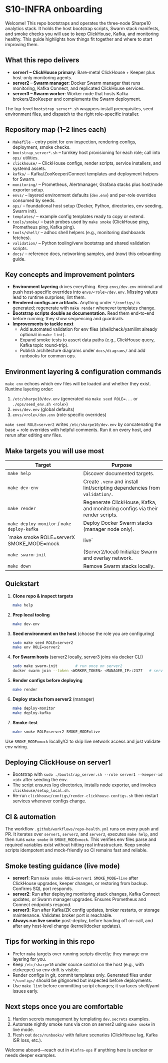 # S10-INFRA onboarding

Welcome! This repo bootstraps and operates the three-node Sharpe10 analytics stack. It holds the host bootstrap scripts, Swarm stack manifests, and smoke checks you will use to keep ClickHouse, Kafka, and monitoring healthy. This guide highlights how things fit together and where to start improving them.

## What this repo delivers
- **server1 – ClickHouse primary**: Bare-metal ClickHouse + Keeper plus host-only monitoring agents.
- **server2 – Swarm manager**: Docker Swarm manager that runs monitoring, Kafka Connect, and replicated ClickHouse services.
- **server3 – Swarm worker**: Worker node that hosts Kafka brokers/ZooKeeper and complements the Swarm deployment.

The top-level `bootstrap_server*.sh` wrappers install prerequisites, seed environment files, and dispatch to the right role-specific installer.

## Repository map (1–2 lines each)
- `Makefile` – entry point for env inspection, rendering configs, deployment, smoke checks.
- `bootstrap_server*.sh` – turnkey host provisioning for each role; call into `ops/` utilities.
- `clickhouse/` – ClickHouse configs, render scripts, service installers, and systemd assets.
- `kafka/` – Kafka/ZooKeeper/Connect templates and deployment helpers for Swarm.
- `monitoring/` – Prometheus, Alertmanager, Grafana stacks plus host/node exporter setup.
- `envs/` – layered environment defaults (`dev.env`) and per-role overrides consumed by seeds.
- `ops/` – foundational host setup (Docker, Python, directories, env seeding, Swarm init).
- `templates/` – example config templates ready to copy or extend.
- `tools/smoke/` – bash probes used by `make smoke` (ClickHouse ping, Prometheus ping, Kafka ping).
- `tools/shell/` – adhoc shell helpers (e.g., monitoring dashboards fetches).
- `validation/` – Python tooling/venv bootstrap and shared validation scripts.
- `docs/` – reference docs, networking samples, and (now) this onboarding guide.

## Key concepts and improvement pointers
- **Environment layering** drives everything. Keep `envs/dev.env` minimal and push host-specific overrides into `envs/<role>/dev.env`. Missing values lead to runtime surprises; lint them.
- **Rendered configs are artifacts.** Anything under `*/configs/` is generated; regenerate with `make render` whenever templates change.
- **Bootstrap scripts double as documentation.** Read them end-to-end before running; they show sequencing and guardrails.
- **Improvements to tackle next**
  - Add automated validation for env files (shellcheck/yamllint already optional in `make lint`).
  - Expand smoke tests to assert data paths (e.g., ClickHouse query, Kafka topic round-trip).
  - Publish architecture diagrams under `docs/diagrams/` and add runbooks for common ops.

## Environment layering & configuration commands
`make env` echoes which env files will be loaded and whether they exist. Runtime layering order:
1. `/etc/sharpe10/dev.env` (generated via `make seed ROLE=...` or `./ops/seed_env.sh <role>`)
2. `envs/dev.env` (global defaults)
3. `envs/<role>/dev.env` (role-specific overrides)

`make seed ROLE=server2` writes `/etc/sharpe10/dev.env` by concatenating the base + role overrides with helpful comments. Run it on every host, and rerun after editing env files.

## Make targets you will use most
| Target | Purpose |
| --- | --- |
| `make help` | Discover documented targets. |
| `make dev-env` | Create `.venv` and install lint/scripting dependencies from `validation/`. |
| `make render` | Regenerate ClickHouse, Kafka, and monitoring configs via their render scripts. |
| `make deploy-monitor` / `make deploy-kafka` | Deploy Docker Swarm stacks (manager node only). |
| `make smoke ROLE=serverX SMOKE_MODE=mock|live` | Run role-specific health checks (mock skips network). |
| `make swarm-init` | (Server2/local) Initialize Swarm and overlay network. |
| `make down` | Remove Swarm stacks locally. |

## Quickstart
1. **Clone repo & inspect targets**
   ```bash
   make help
   ```
2. **Prep local tooling**
   ```bash
   make dev-env
   ```
3. **Seed environment on the host** (choose the role you are configuring)
   ```bash
   sudo make seed ROLE=server2
   make env ROLE=server2
   ```
4. **For Swarm hosts** (server2 locally, server3 joins via docker CLI)
   ```bash
   sudo make swarm-init        # run once on server2
   docker swarm join --token <WORKER_TOKEN> <MANAGER_IP>:2377   # server3
   ```
5. **Render configs before deploying**
   ```bash
   make render
   ```
6. **Deploy stacks from server2** (manager)
   ```bash
   make deploy-monitor
   make deploy-kafka
   ```
7. **Smoke-test**
   ```bash
   make smoke ROLE=server2 SMOKE_MODE=live
   ```

Use `SMOKE_MODE=mock` locally/CI to skip live network access and just validate env wiring.

## Deploying ClickHouse on server1
- Bootstrap with `sudo ./bootstrap_server.sh --role server1 --keeper-id <id>` after seeding the env.
- The script ensures log directories, installs node exporter, and invokes `clickhouse/setup_local.sh`.
- Re-run `clickhouse/configs/render-clickhouse-configs.sh` then restart services whenever configs change.

## CI & automation
The workflow `.github/workflows/repo-health.yml` runs on every push and PR. It iterates over `server1`, `server2`, and `server3`, executes `make help`, and then runs `make smoke` in `SMOKE_MODE=mock`. This verifies env files parse and required variables exist without hitting real infrastructure. Keep smoke scripts idempotent and mock-friendly so CI remains fast and reliable.

## Smoke testing guidance (live mode)
- **server1**: Run `make smoke ROLE=server1 SMOKE_MODE=live` after ClickHouse upgrades, keeper changes, or restoring from backup. Confirms SQL port responds.
- **server2**: Run after deploying monitoring stack changes, Kafka Connect updates, or Swarm manager upgrades. Ensures Prometheus and Connect endpoints respond.
- **server3**: Run after Kafka/ZK config updates, broker restarts, or storage maintenance. Validates broker port is reachable.
- **Always run live smoke** post-deploy, before handing off on-call, and after any host-level change (kernel/docker updates).

## Tips for working in this repo
- Prefer `make` targets over running scripts directly; they manage env layering for you.
- Keep `/etc/sharpe10` under source control on the host (e.g., with etckeeper) so env drift is visible.
- Render configs in git, commit templates only. Generated files under `*/configs/` should be gitignored but inspected before deployments.
- Use `make lint` before committing script changes; it surfaces shell/yaml issues early.

## Next steps once you are comfortable
1. Harden secrets management by templating `dev.secrets` examples.
2. Automate nightly smoke runs via cron on server2 using `make smoke` in live mode.
3. Flesh out `docs/runbooks/` with failure scenarios (ClickHouse lag, Kafka ISR loss, etc.).

Welcome aboard—reach out in `#infra-ops` if anything here is unclear or needs deeper examples.
